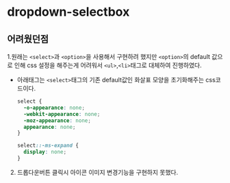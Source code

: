 # dropdown-selectbox

## 어려웠던점

1.원래는 `<select>`과 `<option>`을 사용해서 구현하려 했지만 `<option>`의 default 값으로 인해 css 설정을 해주는게 어려워서 `<ul>`,`<li>`태그로 대체하여 진행하였다.

- 아래태그는 `<select>`태그의 기존 default값인 화살표 모양을 초기화해주는 css코드이다.

  ```css
  select {
    -o-appearance: none;
    -webkit-appearance: none;
    -moz-appearance: none;
    appearance: none;
  }

  select::-ms-expand {
    display: none;
  }
  ```

2. 드롭다운버튼 클릭시 아이콘 이미지 변경기능을 구현하지 못했다.

